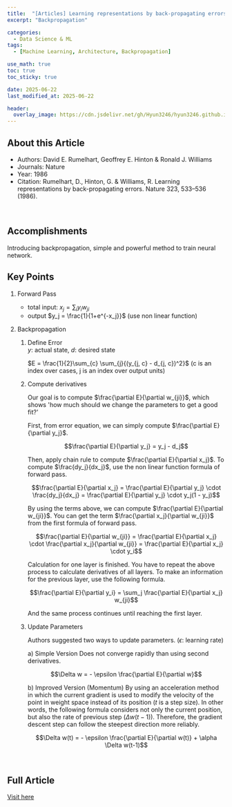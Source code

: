 ```yaml
---
title:  "[Articles] Learning representations by back-propagating errors"
excerpt: "Backpropagation"

categories:
  - Data Science & ML
tags:
  - [Machine Learning, Architecture, Backpropagation]

use_math: true
toc: true
toc_sticky: true

date: 2025-06-22
last_modified_at: 2025-06-22

header:
  overlay_image: https://cdn.jsdelivr.net/gh/Hyun3246/hyun3246.github.io@master/image/overlay image/Research Paper.png
---
```

## About this Article
- Authors: David E. Rumelhart, Geoffrey E. Hinton & Ronald J. Williams 
- Journals: Nature
- Year: 1986
- Citation: Rumelhart, D., Hinton, G. & Williams, R. Learning representations by back-propagating errors. Nature 323, 533–536 (1986).

<br/>


## Accomplishments
Introducing backpropagation, simple and powerful method to train neural network.

## Key Points
1. Forward Pass
    - total input: $x_j = \sum_{i}{y_iw_{ji}}$
    - output $y_j = \frac{1}{1+e^{-x_j}}$ (use non linear function)

2. Backpropagation
    1) Define Error <br/>
        $y$: actual state, $d$: desired state
       
        $E = \frac{1}{2}\sum_{c} \sum_{j}{(y_{j, c} - d_{j, c})^2}$ (c is an index over cases, j is an index over output units)
    2) Compute derivatives

        Our goal is to compute $\frac{\partial E}{\partial w_{ji}}$, which shows 'how much should we change the parameters to get a good fit?'

        First, from error equation, we can simply compute $\frac{\partial E}{\partial y_j}$.

        $$\frac{\partial E}{\partial y_j} = y_j - d_j$$

        Then, apply chain rule to compute $\frac{\partial E}{\partial x_j}$. To compute $\frac{dy_j}{dx_j}$, use the non linear function formula of forward pass.

        $$\frac{\partial E}{\partial x_j} = \frac{\partial E}{\partial y_j} \cdot \frac{dy_j}{dx_j} = \frac{\partial E}{\partial y_j} \cdot y_j(1 - y_j)$$

        By using the terms above, we can compute $\frac{\partial E}{\partial w_{ji}}$. You can get the term $\frac{\partial x_j}{\partial w_{ji}}$ from the first formula of forward pass.

        $$\frac{\partial E}{\partial w_{ji}} = \frac{\partial E}{\partial x_j} \cdot \frac{\partial x_j}{\partial w_{ji}} = \frac{\partial E}{\partial x_j} \cdot y_i$$

        Calculation for one layer is finished. You have to repeat the above process to calculate derivatives of all layers. To make an information for the previous layer, use the following formula.

        $$\frac{\partial E}{\partial y_i} = \sum_j \frac{\partial E}{\partial x_j} w_{ji}$$

        And the same process continues until reaching the first layer.

    3) Update Parameters

        Authors suggested two ways to update parameters. ($\epsilon$: learning rate)

        a) Simple Version
        Does not converge rapidly than using second derivatives.

        $$\Delta w = - \epsilon \frac{\partial E}{\partial w}$$

        b) Improved Version (Momentum)
        By using an acceleration method in which the current gradient is used to modify the velocity of the point in weight space instead of its position ($t$ is a step size). In other words, the following formula considers not only the current position, but also the rate of previous step ($\Delta w(t-1)$). Therefore, the gradient descent step can follow the steepest direction more reliably.

        $$\Delta w(t) = - \epsilon \frac{\partial E}{\partial w(t)} + \alpha \Delta w(t-1)$$


<br/>

## Full Article

[Visit here](https://www.nature.com/articles/323533a0)
